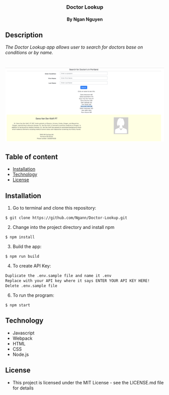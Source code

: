 <h3 align="center"> Doctor Lookup </h3>
<h4 align="center"> By Ngan Nguyen </h4>

## Description

_The Doctor Lookup app allows user to search for doctors base on conditions or by name._


# ![demo](src/demo.png)

## Table of content

- [Installation](#installation)
- [Technology](#technology)
- [License](#license)

## Installation

1. Go to terminal and clone this repository:
```
$ git clone https://github.com/Ngann/Doctor-Lookup.git
```
2. Change into the project directory and install npm
```
$ npm install
```
3. Build the app:
```
$ npm run build
```
4. To create API Key:
```
Duplicate the .env.sample file and name it .env
Replace with your API key where it says ENTER YOUR API KEY HERE!
Delete .env.sample file
```
6.  To run the program:
```
$ npm start
```

## Technology
* Javascript
* Webpack
* HTML
* CSS
* Node.js

## License
* This project is licensed under the MIT License - see the LICENSE.md file for details
